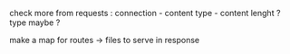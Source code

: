check more from requests : connection - content type - content lenght ? type maybe ?

make a map for routes -> files to serve in response